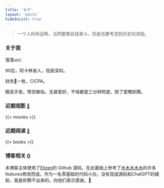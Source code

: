 ```yaml
---
title: '关于'
layout: 'posts'
hideInList: true
---
```

> 一个人的命运啊，当然要靠自我奋斗，但是也要考虑到历史的进程。
  
### 关于我

落落vici

90后，阿卡林省人，现居深圳。

财务🐶一枚，CICPA。

眼高手低，愤世嫉俗。无甚爱好，干啥都是三分钟热度，除了爱瞎折腾。


### 近期观影 <small>[🔗](/movies)</small>

{{< movies >}}

### 近期阅读 <small>[🔗](/books)</small>

{{< books >}}


### 博客相关  [<span id="twikoo_visitors">0</span>](https://hux.ink/recent/)

本博客主体使用了[Elizen](https://elizen.me/)的 Github 源码，在此基础上参考了[木木木木木](https://immmmm.com/)的许多features修改而成。作为一名零基础的代码小白，没有现成源码和ChatGPT的辅助，我是折腾不出来的。向他们表示感谢。🤞

